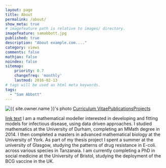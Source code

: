 ```yaml
---
layout: page
title: About
permalink: /about/
show_meta: true
# imagefeature path is relative to images/ directory.
imagefeature: samabbott.jpg
published: true
description: "About example.com...."
category: views
comments: false
mathjax: false
noindex: false
sitemap:
    priority: 0.7
    changefreq: 'monthly'
    lastmod: 2016-02-13
# tags will be used as html meta keywords.    
tags:
  - "Sam Abbott"
---
```


<div class="post-author text-center">                       
            <img src="{{ site.urlimg }}{{ site.owner.avatar }}" alt="{{ site.owner.name }}'s photo" itemprop="image" class="post-avatar img-circle img-responsive"/> 
            <a href="{{ site.url }}/cv">Curriculum Vitae</a><a href="{{ site.url }}/about/publications/">Publications</a><a href="{{ site.url }}/about/projects/">Projects</a>
</span>
</div>

<a href="url">link text</a>
I am a mathematical modeller interested in developing and fitting models for infectious disease, using data driven approaches. I studied mathematics at the University of Durham, completing an MMath degree in 2014. I then completed a masters in advanced mathematical biology at the University of York. As part of my thesis project I spent a summer at the university of Glasgow, studying the patterns of drug resistance in E-coli. across various species in Tanzanaia. I am currently completing a PhD in social medicine at the University of Bristol, studying the deployment of the BCG vaccine in the UK.
